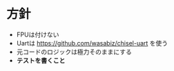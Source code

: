# 方針

- FPUは付けない
- Uartは https://github.com/wasabiz/chisel-uart を使う
- 元コードのロジックは極力そのままにする
- **テストを書くこと**
